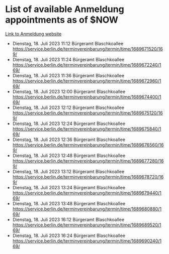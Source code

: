 # List of available Anmeldung appointments as of $NOW
[Link to Anmeldung website](https://service.berlin.de/terminvereinbarung/termin/tag.php?termin=1&anliegen[]=120686&dienstleisterlist=122210,122217,327316,122219,327312,122227,327314,122231,327346,122243,327348,122254,122252,329742,122260,329745,122262,329748,122271,327278,122273,327274,122277,327276,330436,122280,327294,122282,327290,122284,327292,122291,327270,122285,327266,122286,327264,122296,327268,150230,329760,122297,327286,122294,327284,122312,329763,122314,329775,122304,327330,122311,327334,122309,327332,317869,122281,327352,122279,329772,122283,122276,327324,122274,327326,122267,329766,122246,327318,122251,327320,122257,327322,122208,327298,122226,327300&herkunft=http%3A%2F%2Fservice.berlin.de%2Fdienstleistung%2F120686%2F)
- Dienstag, 18. Juli 2023 11:12 Bürgeramt Blaschkoallee https://service.berlin.de/terminvereinbarung/termin/time/1689671520/169/
- Dienstag, 18. Juli 2023 11:24 Bürgeramt Blaschkoallee https://service.berlin.de/terminvereinbarung/termin/time/1689672240/169/
- Dienstag, 18. Juli 2023 11:36 Bürgeramt Blaschkoallee https://service.berlin.de/terminvereinbarung/termin/time/1689672960/169/
- Dienstag, 18. Juli 2023 12:00 Bürgeramt Blaschkoallee https://service.berlin.de/terminvereinbarung/termin/time/1689674400/169/
- Dienstag, 18. Juli 2023 12:12 Bürgeramt Blaschkoallee https://service.berlin.de/terminvereinbarung/termin/time/1689675120/169/
- Dienstag, 18. Juli 2023 12:24 Bürgeramt Blaschkoallee https://service.berlin.de/terminvereinbarung/termin/time/1689675840/169/
- Dienstag, 18. Juli 2023 12:36 Bürgeramt Blaschkoallee https://service.berlin.de/terminvereinbarung/termin/time/1689676560/169/
- Dienstag, 18. Juli 2023 12:48 Bürgeramt Blaschkoallee https://service.berlin.de/terminvereinbarung/termin/time/1689677280/169/
- Dienstag, 18. Juli 2023 13:12 Bürgeramt Blaschkoallee https://service.berlin.de/terminvereinbarung/termin/time/1689678720/169/
- Dienstag, 18. Juli 2023 13:24 Bürgeramt Blaschkoallee https://service.berlin.de/terminvereinbarung/termin/time/1689679440/169/
- Dienstag, 18. Juli 2023 13:48 Bürgeramt Blaschkoallee https://service.berlin.de/terminvereinbarung/termin/time/1689680880/169/
- Dienstag, 18. Juli 2023 16:12 Bürgeramt Blaschkoallee https://service.berlin.de/terminvereinbarung/termin/time/1689689520/169/
- Dienstag, 18. Juli 2023 16:24 Bürgeramt Blaschkoallee https://service.berlin.de/terminvereinbarung/termin/time/1689690240/169/

